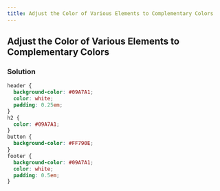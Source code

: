 ```yaml
---
title: Adjust the Color of Various Elements to Complementary Colors
---
```

## Adjust the Color of Various Elements to Complementary Colors

### Solution

```css
header {
  background-color: #09A7A1;
  color: white;
  padding: 0.25em;
}
h2 {
  color: #09A7A1;
}  
button {
  background-color: #FF790E;
}
footer {
  background-color: #09A7A1;
  color: white;
  padding: 0.5em;
}
```